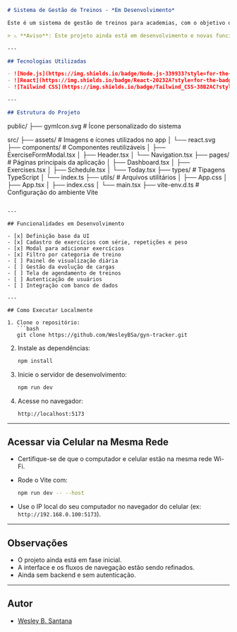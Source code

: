 ```markdown
# Sistema de Gestão de Treinos - *Em Desenvolvimento*

Este é um sistema de gestão de treinos para academias, com o objetivo de facilitar o controle de exercícios, séries, repetições e organização diária dos treinos.

> ⚠️ **Aviso**: Este projeto ainda está em desenvolvimento e novas funcionalidades estão sendo adicionadas constantemente.

---

## Tecnologias Utilizadas

- ![Node.js](https://img.shields.io/badge/Node.js-339933?style=for-the-badge&logo=node.js&logoColor=white)  
- ![React](https://img.shields.io/badge/React-20232A?style=for-the-badge&logo=react&logoColor=61DAFB)  
- ![Tailwind CSS](https://img.shields.io/badge/Tailwind_CSS-38B2AC?style=for-the-badge&logo=tailwind-css&logoColor=white)

---

## Estrutura do Projeto

```

public/
├── gymIcon.svg               # Ícone personalizado do sistema

src/
├── assets/                   # Imagens e ícones utilizados no app
│   └── react.svg
├── components/               # Componentes reutilizáveis
│   ├── ExerciseFormModal.tsx
│   ├── Header.tsx
│   └── Navigation.tsx
├── pages/                    # Páginas principais da aplicação
│   ├── Dashboard.tsx
│   ├── Exercises.tsx
│   ├── Schedule.tsx
│   └── Today.tsx
├── types/                    # Tipagens TypeScript
│   └── index.ts
├── utils/                    # Arquivos utilitários
│   ├── App.css
│   ├── App.tsx
│   ├── index.css
│   └── main.tsx
├── vite-env.d.ts             # Configuração do ambiente Vite

````

---

## Funcionalidades em Desenvolvimento

- [x] Definição base da UI  
- [x] Cadastro de exercícios com série, repetições e peso  
- [x] Modal para adicionar exercícios  
- [x] Filtro por categoria de treino  
- [ ] Painel de visualização diária  
- [ ] Gestão da evolução de cargas  
- [ ] Tela de agendamento de treinos  
- [ ] Autenticação de usuários  
- [ ] Integração com banco de dados

---

## Como Executar Localmente

1. Clone o repositório:
   ```bash
   git clone https://github.com/WesleyBSa/gyn-tracker.git
````

2. Instale as dependências:

   ```bash
   npm install
   ```

3. Inicie o servidor de desenvolvimento:

   ```bash
   npm run dev
   ```

4. Acesse no navegador:

   ```
   http://localhost:5173
   ```

---

## Acessar via Celular na Mesma Rede

* Certifique-se de que o computador e celular estão na mesma rede Wi-Fi.
* Rode o Vite com:

  ```bash
  npm run dev -- --host
  ```
* Use o IP local do seu computador no navegador do celular (ex: `http://192.168.0.100:5173`).

---

## Observações

* O projeto ainda está em fase inicial.
* A interface e os fluxos de navegação estão sendo refinados.
* Ainda sem backend e sem autenticação.

---

## Autor

* [Wesley B. Santana](https://github.com/WesleyBSa)


```

